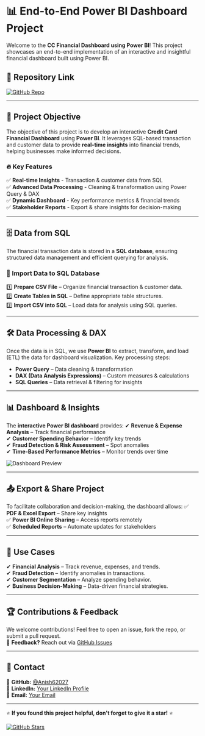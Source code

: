 # 📊 End-to-End Power BI Dashboard Project

Welcome to the **CC Financial Dashboard using Power BI**! This project showcases an end-to-end implementation of an interactive and insightful financial dashboard built using Power BI.

## 🔗 Repository Link
[![GitHub Repo](https://img.shields.io/badge/GitHub-Repository-blue?logo=github)](https://github.com/Anish62027/End-to-End-Power-Bi-Dashboard-Project/tree/main/CC%20financial%20dashboard%20using%20Power%20BI)

---

## 📌 Project Objective
The objective of this project is to develop an interactive **Credit Card Financial Dashboard** using **Power BI**. It leverages SQL-based transaction and customer data to provide **real-time insights** into financial trends, helping businesses make informed decisions.

### 🔥 Key Features
✅ **Real-time Insights** - Transaction & customer data from SQL  
✅ **Advanced Data Processing** - Cleaning & transformation using Power Query & DAX  
✅ **Dynamic Dashboard** - Key performance metrics & financial trends  
✅ **Stakeholder Reports** - Export & share insights for decision-making  

---

## 🗄️ Data from SQL
The financial transaction data is stored in a **SQL database**, ensuring structured data management and efficient querying for analysis.

### 🚀 Import Data to SQL Database
1️⃣ **Prepare CSV File** – Organize financial transaction & customer data.  
2️⃣ **Create Tables in SQL** – Define appropriate table structures.  
3️⃣ **Import CSV into SQL** – Load data for analysis using SQL queries.  

---

## 🛠 Data Processing & DAX
Once the data is in SQL, we use **Power BI** to extract, transform, and load (ETL) the data for dashboard visualization. Key processing steps:
- **Power Query** – Data cleaning & transformation  
- **DAX (Data Analysis Expressions)** – Custom measures & calculations  
- **SQL Queries** – Data retrieval & filtering for insights  

---

## 📊 Dashboard & Insights
The **interactive Power BI dashboard** provides:
✔ **Revenue & Expense Analysis** – Track financial performance  
✔ **Customer Spending Behavior** – Identify key trends  
✔ **Fraud Detection & Risk Assessment** – Spot anomalies  
✔ **Time-Based Performance Metrics** – Monitor trends over time  

![Dashboard Preview](https://via.placeholder.com/1000x500.png?text=CC+Financial+Dashboard+Preview)

---

## 📤 Export & Share Project
To facilitate collaboration and decision-making, the dashboard allows:
✅ **PDF & Excel Export** – Share key insights  
✅ **Power BI Online Sharing** – Access reports remotely  
✅ **Scheduled Reports** – Automate updates for stakeholders  

---

## 🎯 Use Cases
✔ **Financial Analysis** – Track revenue, expenses, and trends.  
✔ **Fraud Detection** – Identify anomalies in transactions.  
✔ **Customer Segmentation** – Analyze spending behavior.  
✔ **Business Decision-Making** – Data-driven financial strategies.  

---

## 🏆 Contributions & Feedback
We welcome contributions! Feel free to open an issue, fork the repo, or submit a pull request.  
📢 **Feedback?** Reach out via [GitHub Issues](https://github.com/Anish62027/End-to-End-Power-Bi-Dashboard-Project/issues)

---

## 📧 Contact
📌 **GitHub:** [@Anish62027](https://github.com/Anish62027)  
📌 **LinkedIn:** [Your LinkedIn Profile](#)  
📌 **Email:** [Your Email](#)  

---

⭐ **If you found this project helpful, don't forget to give it a star!** ⭐

[![GitHub Stars](https://img.shields.io/github/stars/Anish62027/End-to-End-Power-Bi-Dashboard-Project?style=social)](https://github.com/Anish62027/End-to-End-Power-Bi-Dashboard-Project)

